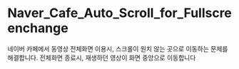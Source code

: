 # Naver_Cafe_Auto_Scroll_for_Fullscreenchange
네이버 카페에서 동영상 전체화면 이용시, 스크롤이 원치 않는 곳으로 이동하는 문제를 해결합니다.
전체화면 종료시, 재생하던 영상이 화면 중앙으로 이동합니다 
## 
